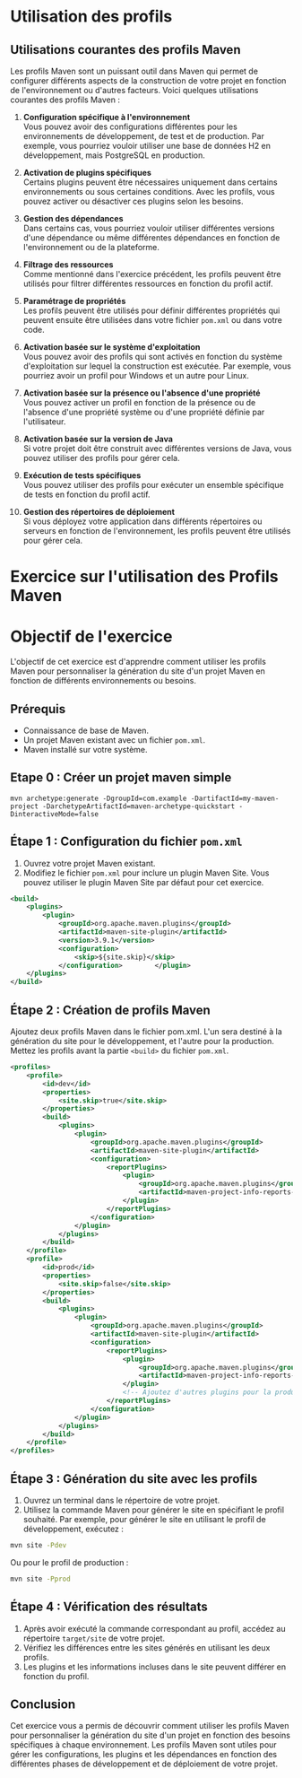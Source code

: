 # Utilisation des profils 

## Utilisations courantes des profils Maven

Les profils Maven sont un puissant outil dans Maven qui permet de configurer différents aspects de la construction de votre projet en fonction de l'environnement ou d'autres facteurs. Voici quelques utilisations courantes des profils Maven :

1. **Configuration spécifique à l'environnement**  
   Vous pouvez avoir des configurations différentes pour les environnements de développement, de test et de production. Par exemple, vous pourriez vouloir utiliser une base de données H2 en développement, mais PostgreSQL en production.


2. **Activation de plugins spécifiques**  
   Certains plugins peuvent être nécessaires uniquement dans certains environnements ou sous certaines conditions. Avec les profils, vous pouvez activer ou désactiver ces plugins selon les besoins.


3. **Gestion des dépendances**  
   Dans certains cas, vous pourriez vouloir utiliser différentes versions d'une dépendance ou même différentes dépendances en fonction de l'environnement ou de la plateforme.


4. **Filtrage des ressources**  
   Comme mentionné dans l'exercice précédent, les profils peuvent être utilisés pour filtrer différentes ressources en fonction du profil actif.


5. **Paramétrage de propriétés**  
   Les profils peuvent être utilisés pour définir différentes propriétés qui peuvent ensuite être utilisées dans votre fichier `pom.xml` ou dans votre code.


6. **Activation basée sur le système d'exploitation**  
   Vous pouvez avoir des profils qui sont activés en fonction du système d'exploitation sur lequel la construction est exécutée. Par exemple, vous pourriez avoir un profil pour Windows et un autre pour Linux.


7. **Activation basée sur la présence ou l'absence d'une propriété**  
   Vous pouvez activer un profil en fonction de la présence ou de l'absence d'une propriété système ou d'une propriété définie par l'utilisateur.


8. **Activation basée sur la version de Java**  
   Si votre projet doit être construit avec différentes versions de Java, vous pouvez utiliser des profils pour gérer cela.


9. **Exécution de tests spécifiques**  
   Vous pouvez utiliser des profils pour exécuter un ensemble spécifique de tests en fonction du profil actif.


10. **Gestion des répertoires de déploiement**  
    Si vous déployez votre application dans différents répertoires ou serveurs en fonction de l'environnement, les profils peuvent être utilisés pour gérer cela.


# Exercice sur l'utilisation des Profils Maven

# Objectif de l'exercice
L'objectif de cet exercice est d'apprendre comment utiliser les profils Maven pour personnaliser la génération du site d'un projet Maven en fonction de différents environnements ou besoins.

## Prérequis
- Connaissance de base de Maven.
- Un projet Maven existant avec un fichier `pom.xml`.
- Maven installé sur votre système.

## Etape 0 : Créer un projet maven simple

`mvn archetype:generate -DgroupId=com.example -DartifactId=my-maven-project -DarchetypeArtifactId=maven-archetype-quickstart -DinteractiveMode=false
`

## Étape 1 : Configuration du fichier `pom.xml`
1. Ouvrez votre projet Maven existant.
2. Modifiez le fichier `pom.xml` pour inclure un plugin Maven Site. Vous pouvez utiliser le plugin Maven Site par défaut pour cet exercice.

```xml
<build>
    <plugins>
        <plugin>
            <groupId>org.apache.maven.plugins</groupId>
            <artifactId>maven-site-plugin</artifactId>
            <version>3.9.1</version>
            <configuration>
                <skip>${site.skip}</skip>
            </configuration>        </plugin>
    </plugins>
</build>
```

## Étape 2 : Création de profils Maven
Ajoutez deux profils Maven dans le fichier pom.xml. L'un sera destiné à la génération du site pour le développement, et l'autre pour la production.
Mettez les profils avant la partie `<build>` du fichier `pom.xml`.

```xml
<profiles>
    <profile>
        <id>dev</id>
        <properties>
            <site.skip>true</site.skip>
        </properties>
        <build>
            <plugins>
                <plugin>
                    <groupId>org.apache.maven.plugins</groupId>
                    <artifactId>maven-site-plugin</artifactId>
                    <configuration>
                        <reportPlugins>
                            <plugin>
                                <groupId>org.apache.maven.plugins</groupId>
                                <artifactId>maven-project-info-reports-plugin</artifactId>
                            </plugin>
                        </reportPlugins>
                    </configuration>
                </plugin>
            </plugins>
        </build>
    </profile>
    <profile>
        <id>prod</id>
        <properties>
            <site.skip>false</site.skip>
        </properties>
        <build>
            <plugins>
                <plugin>
                    <groupId>org.apache.maven.plugins</groupId>
                    <artifactId>maven-site-plugin</artifactId>
                    <configuration>
                        <reportPlugins>
                            <plugin>
                                <groupId>org.apache.maven.plugins</groupId>
                                <artifactId>maven-project-info-reports-plugin</artifactId>
                            </plugin>
                            <!-- Ajoutez d'autres plugins pour la production si nécessaire -->
                        </reportPlugins>
                    </configuration>
                </plugin>
            </plugins>
        </build>
    </profile>
</profiles>
```

## Étape 3 : Génération du site avec les profils
1. Ouvrez un terminal dans le répertoire de votre projet.
2. Utilisez la commande Maven pour générer le site en spécifiant le profil souhaité. Par exemple, pour générer le site en utilisant le profil de développement, exécutez :

```bash
mvn site -Pdev
```
Ou pour le profil de production :

```bash
mvn site -Pprod
```

## Étape 4 : Vérification des résultats

1. Après avoir exécuté la commande correspondant au profil, accédez au répertoire `target/site` de votre projet.
2. Vérifiez les différences entre les sites générés en utilisant les deux profils. 
3. Les plugins et les informations incluses dans le site peuvent différer en fonction du profil.

## Conclusion
Cet exercice vous a permis de découvrir comment utiliser les profils Maven pour personnaliser la génération du site d'un projet en fonction des besoins spécifiques à chaque environnement. Les profils Maven sont utiles pour gérer les configurations, les plugins et les dépendances en fonction des différentes phases de développement et de déploiement de votre projet.

